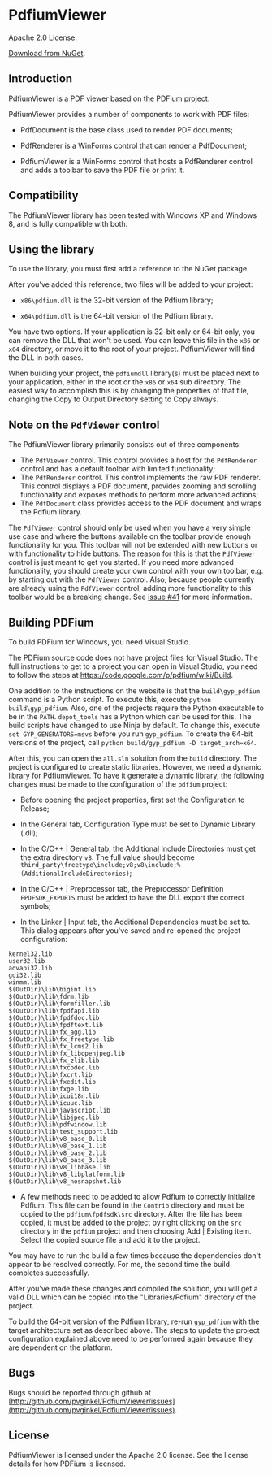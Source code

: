 # PdfiumViewer

Apache 2.0 License.

[Download from NuGet](http://nuget.org/packages/PdfiumViewer).

## Introduction

PdfiumViewer is a PDF viewer based on the PDFium project.

PdfiumViewer provides a number of components to work with PDF files:

* PdfDocument is the base class used to render PDF documents;

* PdfRenderer is a WinForms control that can render a PdfDocument;

* PdfiumViewer is a WinForms control that hosts a PdfRenderer control and
  adds a toolbar to save the PDF file or print it.

## Compatibility

The PdfiumViewer library has been tested with Windows XP and Windows 8, and
is fully compatible with both. 

## Using the library

To use the library, you must first add a reference to the NuGet package.

After you've added this reference, two files will be added to your project:

* `x86\pdfium.dll` is the 32-bit version of the Pdfium library;

* `x64\pdfium.dll` is the 64-bit version of the Pdfium library.

You have two options. If your application is 32-bit only or 64-bit only, you can
remove the DLL that won't be used. You can leave this file in the `x86` or `x64`
directory, or move it to the root of your project. PdfiumViewer will find the DLL
in both cases.

When building your project, the `pdfiumdll` library(s) must be placed next to
your application, either in the root or the `x86` or `x64` sub directory.
The easiest way to accomplish this is by changing the properties of that file,
changing the Copy to Output Directory setting to Copy always.

## Note on the `PdfViewer` control

The PdfiumViewer library primarily consists out of three components:

* The `PdfViewer` control. This control provides a host for the `PdfRenderer`
  control and has a default toolbar with limited functionality;
* The `PdfRenderer` control. This control implements the raw PDF renderer.
  This control displays a PDF document, provides zooming and scrolling
  functionality and exposes methods to perform more advanced actions;
* The `PdfDocument` class provides access to the PDF document and wraps
  the Pdfium library.

The `PdfViewer` control should only be used when you have a very simple use
case and where the buttons available on the toolbar provide enough functionality
for you. This toolbar will not be extended with new buttons or with functionality
to hide buttons. The reason for this is that the `PdfViewer` control is just
meant to get you started. If you need more advanced functionality, you should
create your own control with your own toolbar, e.g. by starting out with
the `PdfViewer` control. Also, because people currently are already using the
`PdfViewer` control, adding more functionality to this toolbar would be
a breaking change. See [issue #41](https://github.com/pvginkel/PdfiumViewer/issues/41)
for more information.

## Building PDFium

To build PDFium for Windows, you need Visual Studio.

The PDFium source code does not have project files for Visual Studio. The full instructions
to get to a project you can open in Visual Studio, you need to follow the steps at
https://code.google.com/p/pdfium/wiki/Build.

One addition to the instructions on the website is that the `build\gyp_pdfium` command is a
Python script. To execute this, execute `python build\gyp_pdfium`. Also, one of the projects
require the Python executable to be in the `PATH`. `depot_tools` has a Python which can be
used for this. The build scripts have changed to use Ninja by default. To change this,
execute `set GYP_GENERATORS=msvs` before you run `gyp_pdfium`. To create the 64-bit versions
of the project, call `python build/gyp_pdfium -D target_arch=x64`.

After this, you can open the `all.sln` solution from the `build` directory. The project
is configured to create static libraries. However, we need a dynamic library for PdfiumViewer.
To have it generate a dynamic library, the following changes must be made to the configuration
of the `pdfium` project:

* Before opening the project properties, first set the Configuration to Release;

* In the General tab, Configuration Type must be set to Dynamic Library (.dll);

* In the C/C++ | General tab, the Additional Include Directories must get the extra directory
  `v8`. The full value should become `third_party\freetype\include;v8;v8\include;%(AdditionalIncludeDirectories)`;

* In the C/C++ | Preprocessor tab, the Preprocessor Definition `FPDFSDK_EXPORTS` must be
  added to have the DLL export the correct symbols;

* In the Linker | Input tab, the Additional Dependencies must be set to. This dialog appears
  after you've saved and re-opened the project configuration:

```
kernel32.lib
user32.lib
advapi32.lib
gdi32.lib
winmm.lib
$(OutDir)\lib\bigint.lib
$(OutDir)\lib\fdrm.lib
$(OutDir)\lib\formfiller.lib
$(OutDir)\lib\fpdfapi.lib
$(OutDir)\lib\fpdfdoc.lib
$(OutDir)\lib\fpdftext.lib
$(OutDir)\lib\fx_agg.lib
$(OutDir)\lib\fx_freetype.lib
$(OutDir)\lib\fx_lcms2.lib
$(OutDir)\lib\fx_libopenjpeg.lib
$(OutDir)\lib\fx_zlib.lib
$(OutDir)\lib\fxcodec.lib
$(OutDir)\lib\fxcrt.lib
$(OutDir)\lib\fxedit.lib
$(OutDir)\lib\fxge.lib
$(OutDir)\lib\icui18n.lib
$(OutDir)\lib\icuuc.lib
$(OutDir)\lib\javascript.lib
$(OutDir)\lib\libjpeg.lib
$(OutDir)\lib\pdfwindow.lib
$(OutDir)\lib\test_support.lib
$(OutDir)\lib\v8_base_0.lib
$(OutDir)\lib\v8_base_1.lib
$(OutDir)\lib\v8_base_2.lib
$(OutDir)\lib\v8_base_3.lib
$(OutDir)\lib\v8_libbase.lib
$(OutDir)\lib\v8_libplatform.lib
$(OutDir)\lib\v8_nosnapshot.lib
```

* A few methods need to be added to allow Pdfium to correctly initialize Pdfium. This file can
  be found in the `Contrib` directory and must be copied to the `pdfium\fpdfsdk\src` directory.
  After the file has been copied, it must be added to the project by right clicking on the `src`
  directory in the `pdfium` project and then choosing Add | Existing item. Select the copied source file
  and add it to the project.

You may have to run the build a few times because the dependencies don't appear to be resolved
correctly. For me, the second time the build completes successfully.

After you've made these changes and compiled the solution, you will get a valid DLL
which can be copied into the "Libraries/Pdfium" directory of the project.

To build the 64-bit version of the Pdfium library, re-run `gyp_pdfium` with the target architecture
set as described above. The steps to update the project configuration explained above need to be
performed again because they are dependent on the platform.

## Bugs

Bugs should be reported through github at
[http://github.com/pvginkel/PdfiumViewer/issues](http://github.com/pvginkel/PdfiumViewer/issues).

## License

PdfiumViewer is licensed under the Apache 2.0 license. See the license details for how PDFium is licensed.
